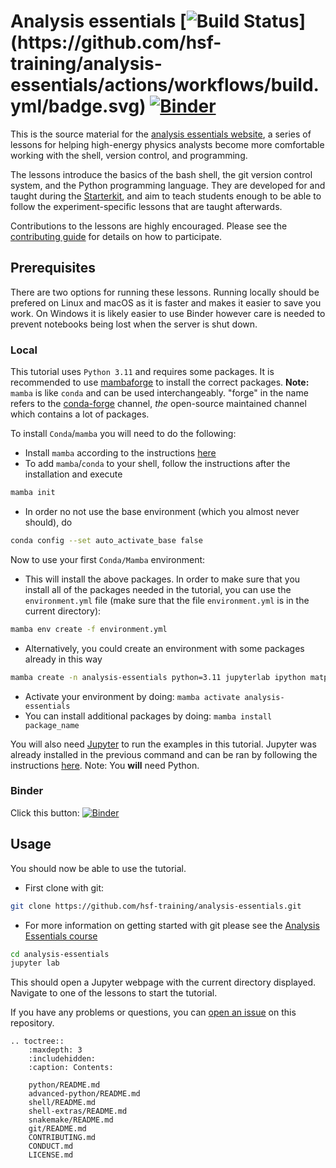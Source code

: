# Analysis essentials [![Build Status]([https://github.com/hsf-training/analysis-essentials/actions/workflows/build.yml/badge.svg](https://github.com/hsf-training/analysis-essentials/actions/workflows/build.yml/badge.svg))](https://github.com/hsf-training/analysis-essentials/actions/workflows/build.yml/badge.svg) [![Binder](https://mybinder.org/badge_logo.svg)](https://mybinder.org/v2/gh/hsf-training/analysis-essentials/master)


This is the source material for the [analysis essentials website][website], a
series of lessons for helping high-energy physics analysts become more
comfortable working with the shell, version control, and programming.

The lessons introduce the basics of the bash shell, the git version control
system, and the Python programming language. They are developed for and taught
during the [Starterkit][starterkit], and aim to teach students enough to be
able to follow the experiment-specific lessons that are taught afterwards.

Contributions to the lessons are highly encouraged. Please see the
[contributing guide][contributing] for details on how to participate.

## Prerequisites

There are two options for running these lessons. Running locally should be prefered on Linux and macOS as it is faster and makes it easier to save you work. On Windows it is likely easier to use Binder however care is needed to prevent notebooks being lost when the server is shut down.

### Local

This tutorial uses `Python 3.11` and requires some packages.
It is recommended to use [mambaforge](https://github.com/conda-forge/miniforge#mambaforge) to install the correct packages.
**Note:** `mamba` is like `conda` and can be used interchangeably. "forge" in the name refers to the [conda-forge](https://conda-forge.org/) channel, _the_ open-source maintained channel which contains a lot of packages.

To install `Conda`/`mamba` you will need to do the following:

 - Install `mamba` according to the instructions [here](https://github.com/conda-forge/miniforge#install)
 - To add `mamba`/`conda` to your shell, follow the instructions after the installation and execute
```bash
mamba init
```
 - In order no not use the base environment (which you almost never should), do
```bash
conda config --set auto_activate_base false
```


Now to use your first ```Conda/Mamba``` environment:
 
 - This will install the above packages. In order to make sure that you install all of the packages needed in the tutorial, you can use the `environment.yml` file (make sure that the file `environment.yml` is in the current directory):
```bash
mamba env create -f environment.yml
```
 - Alternatively, you could create an environment with some packages already in this way
```bash
mamba create -n analysis-essentials python=3.11 jupyterlab ipython matplotlib uproot numpy pandas scikit-learn scipy tensorflow xgboost hep_ml wget
```
 - Activate your environment by doing: `mamba activate analysis-essentials`
 - You can install additional packages by doing: `mamba install package_name`


You will also need [Jupyter](https://jupyterlab.readthedocs.io/) to run the examples in this tutorial.
Jupyter was already installed in the previous command and can be ran by following the instructions [here](https://jupyterlab.readthedocs.io/en/stable/getting_started/starting.html).
Note: You **will** need Python.

### Binder

Click this button: [![Binder](https://mybinder.org/badge_logo.svg)](https://mybinder.org/v2/gh/hsf-training/analysis-essentials/master)

## Usage

You should now be able to use the tutorial.
 - First clone with git:
```bash
git clone https://github.com/hsf-training/analysis-essentials.git
```
 - For more information on getting started with git please see the [Analysis Essentials course](https://hsf-training.github.io/analysis-essentials/index.html)
```bash
cd analysis-essentials
jupyter lab
```
This should open a Jupyter webpage with the current directory displayed.
Navigate to one of the lessons to start the tutorial.

If you have any problems or questions, you can [open an issue][issues] on this repository.

[website]: https://hsf-training.github.io/analysis-essentials/
[starterkit]: https://lhcb.github.io/starterkit/
[contributing]: CONTRIBUTING.md
[issues]: https://github.com/hsf-training/analysis-essentials/issues

```eval_rst
.. toctree::
    :maxdepth: 3
    :includehidden:
    :caption: Contents:

    python/README.md
    advanced-python/README.md
    shell/README.md
    shell-extras/README.md
    snakemake/README.md
    git/README.md
    CONTRIBUTING.md
    CONDUCT.md
    LICENSE.md
```
